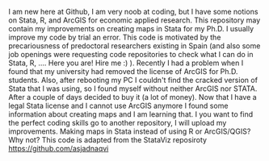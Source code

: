 I am new here at Github, I am very noob at coding, but I have some notions on Stata, R, and ArcGIS for economic applied research.
This repository may contain my improvements on creating maps in Stata for my Ph.D.  I usually improve my code by trial an error.
This code is motivated by the precariousness of predoctoral researchers existing in Spain (and also some job openings were requesting code repositories to check what I can do in Stata, R, .... Here you are! Hire me :) ). 
Recently I had a problem when I found that my university had removed the license of ArcGIS for Ph.D. students. 
Also, after rebooting my PC I couldn't find the cracked version of Stata that I was using, so I found myself without neither ArcGIS nor STATA. After a couple of days decided to buy it (a lot of money). 
Now that I have a legal Stata license and I cannot use ArcGIS anymore I found some information about creating maps and I am learning that. I you want to find the perfect coding skills go to another repository, I will upload my improvements.
Making maps in Stata instead of using R or ArcGIS/QGIS? Why not? This code is adapted from the StataViz reposiroty https://github.com/asjadnaqvi 
